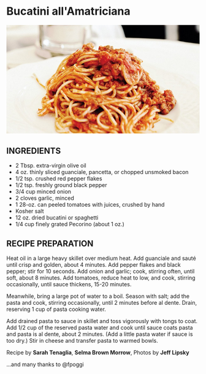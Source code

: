 # Bucatini all'Amatriciana

![Amatriciana](images/bucatini-amatriciana.jpg)

## INGREDIENTS

* 2 Tbsp. extra-virgin olive oil
* 4 oz. thinly sliced guanciale, pancetta, or chopped unsmoked bacon
* 1/2 tsp. crushed red pepper flakes
* 1/2 tsp. freshly ground black pepper
* 3/4 cup minced onion
* 2 cloves garlic, minced
* 1 28-oz. can peeled tomatoes with juices, crushed by hand
* Kosher salt
* 12 oz. dried bucatini or spaghetti
* 1/4 cup finely grated Pecorino (about 1 oz.)

## RECIPE PREPARATION

Heat oil in a large heavy skillet over medium heat. Add guanciale and sauté until crisp and golden, about 4 minutes. Add pepper flakes and black pepper; stir for 10 seconds. Add onion and garlic; cook, stirring often, until soft, about 8 minutes. Add tomatoes, reduce heat to low, and cook, stirring occasionally, until sauce thickens, 15-20 minutes.

Meanwhile, bring a large pot of water to a boil. Season with salt; add the pasta and cook, stirring occasionally, until 2 minutes before al dente. Drain, reserving 1 cup of pasta cooking water.

Add drained pasta to sauce in skillet and toss vigorously with tongs to coat. Add 1/2 cup of the reserved pasta water and cook until sauce coats pasta and pasta is al dente, about 2 minutes. (Add a little pasta water if sauce is too dry.) Stir in cheese and transfer pasta to warmed bowls.

Recipe by **Sarah Tenaglia**, **Selma Brown Morrow**, Photos by **Jeff Lipsky**

...and many thanks to @fpoggi
